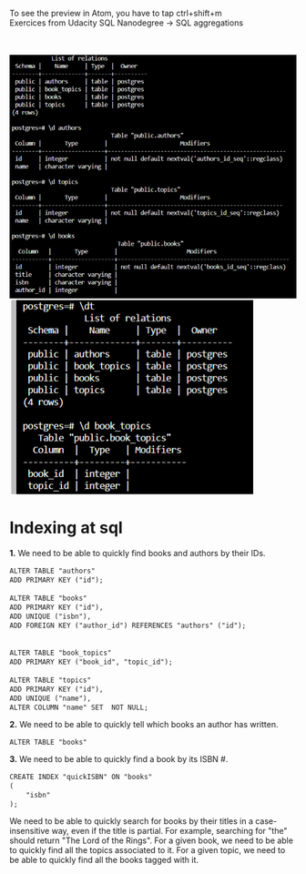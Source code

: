 
To see the preview in Atom, you have to tap ctrl+shift+m </br>
Exercices from Udacity SQL Nanodegree -> SQL aggregations  </br> </br> </br>


![](indexing_exercices.PNG)
![](books_and_topics.PNG)


# Indexing at sql

__1.__ We need to be able to quickly find books and authors by their IDs. 
```
ALTER TABLE "authors" 
ADD PRIMARY KEY ("id");

ALTER TABLE "books"
ADD PRIMARY KEY ("id"),
ADD UNIQUE ("isbn"),
ADD FOREIGN KEY ("author_id") REFERENCES "authors" ("id");


ALTER TABLE "book_topics"
ADD PRIMARY KEY ("book_id", "topic_id");

ALTER TABLE "topics"
ADD PRIMARY KEY ("id"),
ADD UNIQUE ("name"),
ALTER COLUMN "name" SET  NOT NULL;
```
__2.__ We need to be able to quickly tell which books an author has written.
```
ALTER TABLE "books" 

```
__3.__ We need to be able to quickly find a book by its ISBN #.
```
CREATE INDEX "quickISBN" ON "books"
(
    "isbn"
);
```


We need to be able to quickly search for books by their titles in a case-insensitive way, even if the title is partial. For example, searching for "the" should return "The Lord of the Rings".
For a given book, we need to be able to quickly find all the topics associated to it.
For a given topic, we need to be able to quickly find all the books tagged with it.